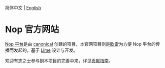 简体中文 | [English](./README.en.md)

# Nop 官方网站

[Nop 平台](https://gitee.com/canonical-entropy/nop-entropy)是由 [canonical](https://gitee.com/canonical-entropy) 创建的项目，本官网项目则是[欧雷](https://gitee.com/ntksol)为方便 Nop 平台的传播而发起的，基于 [Lime](https://ourai.github.io/lime) 设计与开发。

欢迎有志之士参与到本项目的完善中来，详见[贡献指南](./CONTRIBUTING.md)。
